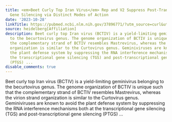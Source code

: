 ```yaml
---
title: <em>Beet Curly Top Iran Virus</em> Rep and V2 Suppress Post-Transcriptional
  Gene Silencing via Distinct Modes of Action
date: '2023-10-28'
linkTitle: https://pubmed.ncbi.nlm.nih.gov/37896771/?utm_source=curl&utm_medium=rss&utm_campaign=pubmed-2&utm_content=1FakS-2QOkCT8HsMOQP1bCRQ4YzyumYOmxmF0moLsQ3dFB1E9V&fc=20220326224207&ff=20231028180756&v=2.17.9.post6+86293ac
source: heidelberg[Affiliation]
description: Beet curly top Iran virus (BCTIV) is a yield-limiting geminivirus belonging
  to the becurtovirus genus. The genome organization of BCTIV is unique such that
  the complementary strand of BCTIV resembles Mastrevirus, whereas the virion strand
  organization is similar to the Curtovirus genus. Geminiviruses are known to avoid
  the plant defense system by suppressing the RNA interference mechanisms both at
  the transcriptional gene silencing (TGS) and post-transcriptional gene silencing
  (PTGS) ...
disable_comments: true
---
```

Beet curly top Iran virus (BCTIV) is a yield-limiting geminivirus belonging to the becurtovirus genus. The genome organization of BCTIV is unique such that the complementary strand of BCTIV resembles Mastrevirus, whereas the virion strand organization is similar to the Curtovirus genus. Geminiviruses are known to avoid the plant defense system by suppressing the RNA interference mechanisms both at the transcriptional gene silencing (TGS) and post-transcriptional gene silencing (PTGS) ...